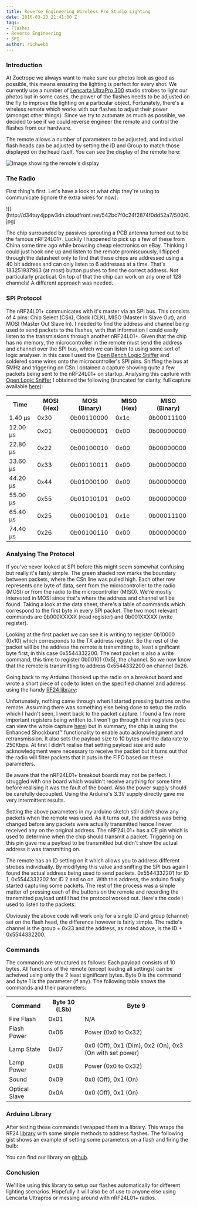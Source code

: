 ```yaml
---
title: Reverse Engineering Wireless Pro Studio Lighting
date: 2016-03-23 21:41:00 Z
tags:
- Flashes
- Reverse Engineering
- SPI
author: richwebb
---
```


### Introduction

At Zoetrope we always want to make sure our photos look as good as possible, this means ensuring the lighting is perfect for every shot. We currently use a number of [Lencarta UltraPro 300](http://www.lencarta.com/ultrapro-300-compact-flash-head_99) studio strobes to light our photos but in some cases, the power of the flashes needs to be adjusted on the fly to improve the lighting on a particular object. Fortunately, there's a wireless remote which works with our flashes to adjust their power (amongst other things). Since we try to automate as much as possible, we decided to see if we could reverse engineer the remote and control the flashes from our hardware.

The remote allows a number of parameters to be adjusted, and individual flash heads can be adjusted by setting the ID and Group to match those displayed on the head itself. You can see the display of the remote here:

![Image showing the remote's display](https://i.imgur.com/n7bmlpM.jpg "The display used on the Remote")

### The Radio

First thing's first. Let's have a look at what chip they're using to communicate (ignore the extra wires for now).

<div class="zoetrope">![](http://d34tuy4jppw3dn.cloudfront.net/542bc7f0c24f2874f0dd52a7/500/0.jpg)<script>!function(z,o,e,t,r,o_,p,e_){var a=z.querySelector,f=(p==z.location.protocol?p:o_)+r;if(typeof a=="undefined")return;var l,c,j=z.getElementsByTagName(o)[0];if(!z.getElementById(t)){l=z.createElement(o);l.id=t;l.src=f+"/"+e_+"/js/zoe-widget.js";j.parentNode.insertBefore(l,j);c=z.createElement(e);c.rel="stylesheet";c.href=f+"/"+e_+"/css/zoetrope.jquery.min.css";j.parentNode.insertBefore(c,j)}}(document,"script","link","zoetrope-wjs","//s3-eu-west-1.amazonaws.com/zoetrope-alpha","http:","https:","v3")</script></div>

The chip surrounded by passives sprouting a PCB antenna turned out to be the famous nRF24L01+. Luckily I happened to pick up a few of these from China some time ago while browsing cheap electronics on eBay. Thinking I could just hook one up and listen to the remote promiscuously, I flipped through the datasheet only to find that these chips are addressed using a 40 bit address and can only listen to 6 addresses at a time. That's 183251937963 (at most) button pushes to find the correct address. Not particularly practical. On top of that the chip can work on any one of 128 channels! A different approach was needed.

### SPI Protocol

The nRF24L01+ communicates with it's master via an SPI bus. This consists of 4 pins: Chip Select (CSn), Clock (CLK), MISO (Master In Slave Out), and MOSI (Master Out Slave In). I needed to find the address and channel being used to send packets to the flashes, with that information I could easily listen to the transmissions through another nRF24L01+. Given that the chip has no memory, the microcontroller in the remote must send the address and channel over the SPI bus, which we can listen to using some sort of logic analyser. In this case I used the [Open Bench Logic Sniffer](http://dangerousprototypes.com/docs/Open_Bench_Logic_Sniffer) and soldered some wires onto the microcontroller's SPI pins. Sniffing the bus at 5MHz and triggering on CSn I obtained a capture showing quite a few packets being sent to the nRF24L01+ on startup. Analysing this capture with [Open Logic Sniffer](http://dangerousprototypes.com/open-logic-sniffer/) I obtained the following (truncated for clarity, full capture available [here](https://dl.dropboxusercontent.com/u/8513299/Startup_SPI_Capture.pdf)):

<table class="table table-striped">

<tbody>

<tr>

<th>Time</th>

<th>MOSI (Hex)</th>

<th>MOSI (Binary)</th>

<th>MISO (Hex)</th>

<th>MISO (Binary)</th>

</tr>

<tr>

<td>1.40 μs</td>

<td>0x30</td>

<td>0b00110000</td>

<td>0x1c</td>

<td>0b00011100</td>

</tr>

<tr>

<td>12.00 μs</td>

<td>0x01</td>

<td>0b00000001</td>

<td>0x00</td>

<td>0b00000000</td>

</tr>

<tr>

<td>22.80 μs</td>

<td>0x22</td>

<td>0b00100010</td>

<td>0x00</td>

<td>0b00000000</td>

</tr>

<tr>

<td>33.60 μs</td>

<td>0x33</td>

<td>0b00110011</td>

<td>0x00</td>

<td>0b00000000</td>

</tr>

<tr>

<td>44.20 μs</td>

<td>0x44</td>

<td>0b01000100</td>

<td>0x00</td>

<td>0b00000000</td>

</tr>

<tr>

<td>55.00 μs</td>

<td>0x55</td>

<td>0b01010101</td>

<td>0x00</td>

<td>0b00000000</td>

</tr>

<tr>

<td>65.40 μs</td>

<td>0x25</td>

<td>0b00100101</td>

<td>0x1c</td>

<td>0b00011100</td>

</tr>

<tr>

<td>74.40 μs</td>

<td>0x26</td>

<td>0b00100110</td>

<td>0x00</td>

<td>0b00000000</td>

</tr>

</tbody>

</table>

### Analysing The Protocol

If you've never looked at SPI before this might seem somewhat confusing but really it's fairly simple. The green shaded row marks the boundary between packets, where the CSn line was pulled high. Each other row represents one byte of data, sent from the microcontroller to the radio (MOSI) or from the radio to the microcontroller (MISO). We're mostly interested in MOSI since that's where the address and channel will be found. Taking a look at the data sheet, there's a table of commands which correspond to the first byte in every SPI packet. The two most relevant commands are 0b000XXXXX (read register) and 0b001XXXXX (write register).

Looking at the first packet we can see it is writing to register 0b10000 (0x10) which corresponds to the TX address register. So the rest of the packet will be the address the remote is transmitting to, least significant byte first, in this case 0x5544332200\. The next packet is also a write command, this time to register 0b00101 (0x5), the channel. So we now know that the remote is transmitting to address 0x5544332200 on channel 0x26.

Going back to my Arduino I hooked up the radio on a breakout board and wrote a short piece of code to listen on the specified channel and address using the handy [RF24 library](https://github.com/TMRh20/RF24):

Unfortunately, nothing came through when I started pressing buttons on the remote. Assuming there was something else being done to setup the radio which I hadn't seen, I went back to the packet capture. I found a few more important registers being written to. I won't go through their registers (you can view the whole capture [here](https://dl.dropboxusercontent.com/u/8513299/Startup_SPI_Capture.pdf)) but in summary, the chip is using the Enhanced Shockburst™ functionality to enable auto acknowledgment and retransmission. It also sets the payload size to 10 bytes and the data rate to 250Kbps. At first I didn't realise that setting payload size and auto acknowledgment were necessary to receive the packet but it turns out that the radio will filter packets that it puts in the FIFO based on these parameters.

Be aware that the nRF24L01+ breakout boards may not be perfect. I struggled with one board which wouldn't receive anything for some time before realising it was the fault of the board. Also the power supply should be carefully decoupled. Using the Arduino's 3.3V supply directly gave me very intermittent results.

Setting the above parameters in my arduino sketch still didn't show any packets when the remote was used. As it turns out, the address was being changed before any packets were actually transmitted hence I never received any on the original address. The nRF24L01+ has a CE pin which is used to determine when the chip should transmit a packet. Triggering on this pin gave me a payload to be transmitted but didn't show the actual address it was transmitting on.

The remote has an ID setting on it which allows you to address different strobes individually. By modifying this value and sniffing the SPI bus again I found the actual address being used to send packets. 0x5544332201 for ID 1, 0x5544332202 for ID 2 and so on. With this address, the arduino finally started capturing some packets. The rest of the process was a simple matter of pressing each of the buttons on the remote and recording the transmitted payload until I had the protocol worked out. Here's the code I used to listen to the packets:

Obviously the above code will work only for a single ID and group (channel) set on the flash head, the difference however is fairly simple. The radio's channel is the group + 0x23 and the address, as noted above, is the ID + 0x5544332200.

### Commands

The commands are structured as follows: Each payload consists of 10 bytes. All functions of the remote (except loading all settings) can be acheived using only the 2 least significant bytes. Byte 0 is the command and byte 1 is the parameter (if any). The following table shows the commands and their parameters:

<table class="table table-striped">

<tbody>

<tr>

<th>Command</th>

<th>Byte 10 (LSb)</th>

<th>Byte 9</th>

</tr>

<tr>

<td>Fire Flash</td>

<td>0x01</td>

<td>N/A</td>

</tr>

<tr>

<td>Flash Power</td>

<td>0x06</td>

<td>Power (0x0 to 0x32)</td>

</tr>

<tr>

<td>Lamp State</td>

<td>0x07</td>

<td>0x0 (Off), 0x1 (Dim), 0x2 (On), 0x3 (On with set power)</td>

</tr>

<tr>

<td>Lamp Power</td>

<td>0x08</td>

<td>Power (0x0 to 0x32)</td>

</tr>

<tr>

<td>Sound</td>

<td>0x09</td>

<td>0x0 (Off), 0x1 (On)</td>

</tr>

<tr>

<td>Optical Slave</td>

<td>0x0A</td>

<td>0x0 (Off), 0x1 (On)</td>

</tr>

</tbody>

</table>

### Arduino Library

After testing these commands I wrapped them in a library. This wraps the RF24 [library](https://github.com/TMRh20/RF24) with some simple methods to address flashes. The following gist shows an example of setting some parameters on a flash and firing the bulb:

You can find our library on [github](https://github.com/ZoetropeImaging/Lencarta-Ultrapro-Arduino).

### Conclusion

We'll be using this library to setup our flashes automatically for different lighting scenarios. Hopefully it will also be of use to anyone else using Lencarta Ultrapros or messing around with nRF24L01+ radios.
